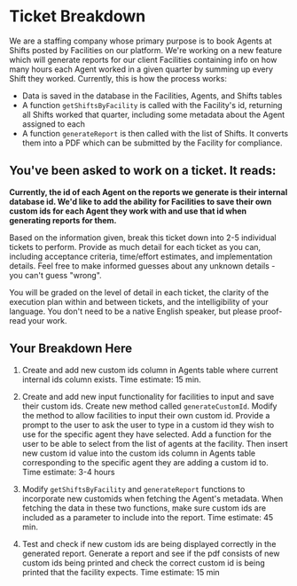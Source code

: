 # Ticket Breakdown
We are a staffing company whose primary purpose is to book Agents at Shifts posted by Facilities on our platform. We're working on a new feature which will generate reports for our client Facilities containing info on how many hours each Agent worked in a given quarter by summing up every Shift they worked. Currently, this is how the process works:

- Data is saved in the database in the Facilities, Agents, and Shifts tables
- A function `getShiftsByFacility` is called with the Facility's id, returning all Shifts worked that quarter, including some metadata about the Agent assigned to each
- A function `generateReport` is then called with the list of Shifts. It converts them into a PDF which can be submitted by the Facility for compliance.

## You've been asked to work on a ticket. It reads:

**Currently, the id of each Agent on the reports we generate is their internal database id. We'd like to add the ability for Facilities to save their own custom ids for each Agent they work with and use that id when generating reports for them.**


Based on the information given, break this ticket down into 2-5 individual tickets to perform. Provide as much detail for each ticket as you can, including acceptance criteria, time/effort estimates, and implementation details. Feel free to make informed guesses about any unknown details - you can't guess "wrong".


You will be graded on the level of detail in each ticket, the clarity of the execution plan within and between tickets, and the intelligibility of your language. You don't need to be a native English speaker, but please proof-read your work.

## Your Breakdown Here

1. Create and add new custom ids column in Agents table where current internal ids column exists. 
Time estimate: 15 min.

2. Create and add new input functionality for facilities to input and save their custom ids. Create new method called `generateCustomId`. Modify the method to allow facilities to input their own custom id. Provide a prompt to the user to ask the user to type in a custom id they wish to use for the specific agent they have selected. Add a function for the user to be able to select from the list of agents at the facility. Then insert new custom id value into the custom ids column in Agents table corresponding to the specific agent they are adding a custom id to. 
Time estimate: 3-4 hours 

3. Modify `getShiftsByFacility` and `generateReport` functions to incorporate new customids when fetching the Agent's metadata. 
When fetching the data in these two functions, make sure custom ids are included as a parameter to include into the report.
Time estimate: 45 min.

4. Test and check if new custom ids are being displayed correctly in the generated report. Generate a report and see if the pdf consists of new custom ids being printed and check the correct custom id is being printed that the facility expects. 
Time estimate: 15 min
